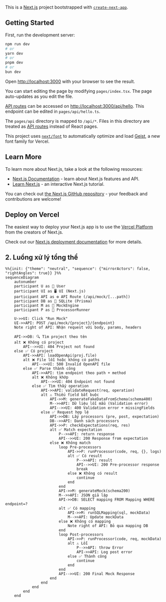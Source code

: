 This is a [Next.js](https://nextjs.org) project bootstrapped with [`create-next-app`](https://nextjs.org/docs/pages/api-reference/create-next-app).

## Getting Started

First, run the development server:

```bash
npm run dev
# or
yarn dev
# or
pnpm dev
# or
bun dev
```

Open [http://localhost:3000](http://localhost:3000) with your browser to see the result.

You can start editing the page by modifying `pages/index.tsx`. The page auto-updates as you edit the file.

[API routes](https://nextjs.org/docs/pages/building-your-application/routing/api-routes) can be accessed on [http://localhost:3000/api/hello](http://localhost:3000/api/hello). This endpoint can be edited in `pages/api/hello.ts`.

The `pages/api` directory is mapped to `/api/*`. Files in this directory are treated as [API routes](https://nextjs.org/docs/pages/building-your-application/routing/api-routes) instead of React pages.

This project uses [`next/font`](https://nextjs.org/docs/pages/building-your-application/optimizing/fonts) to automatically optimize and load [Geist](https://vercel.com/font), a new font family for Vercel.

## Learn More

To learn more about Next.js, take a look at the following resources:

- [Next.js Documentation](https://nextjs.org/docs) - learn about Next.js features and API.
- [Learn Next.js](https://nextjs.org/learn-pages-router) - an interactive Next.js tutorial.

You can check out [the Next.js GitHub repository](https://github.com/vercel/next.js) - your feedback and contributions are welcome!

## Deploy on Vercel

The easiest way to deploy your Next.js app is to use the [Vercel Platform](https://vercel.com/new?utm_medium=default-template&filter=next.js&utm_source=create-next-app&utm_campaign=create-next-app-readme) from the creators of Next.js.

Check out our [Next.js deployment documentation](https://nextjs.org/docs/pages/building-your-application/deploying) for more details.


## 2. Luồng xử lý tổng thể
```mermaid
%%{init: {"theme": "neutral", "sequence": {"mirrorActors": false, "rightAngles": true}} }%%
sequenceDiagram
    autonumber
    participant U as 👤 User
    participant UI as 🖥️ UI (Next.js)
    participant API as ⚙️ API Route (/api/mock/[...path])
    participant DB as 🧱 SQLite (Prisma)
    participant M as 🧮 MockEngine
    participant P as 🧠 ProcessorRunner

    U->>UI: Click "Run Mock"
    UI->>API: POST /api/mock/{project}/{endpoint}
    Note right of API: Nhận request với body, params, headers

    API->>DB: 🔍 Tìm project theo tên
    alt ❌ Không có project
        API-->>UI: 404 Project not found
    else ✅ Có project
        API->>API: loadOpenApi(proj.file)
        alt ❌ File lỗi hoặc không có paths
            API-->>UI: 500 Invalid OpenAPI file
        else ✅ Parse thành công
            API->>API: tìm endpoint theo path + method
            alt ❌ Không khớp
                API-->>UI: 404 Endpoint not found
            else ✅ Tìm thấy operation
                API->>API: validateRequest(req, operation)
                alt ⚠️ Thiếu field bắt buộc
                    API->>M: generateFakeDataFromSchema(schema400)
                    M-->>API: Dữ liệu lỗi mẫu (Validation error)
                    API-->>UI: 400 Validation error + missingFields
                else ✅ Request hợp lệ
                    API->>DB: Lấy processors (pre, post, expectation)
                    DB-->>API: Danh sách processors
                    API->>P: checkExpectations(req, res)
                    alt ✅ Match expectation
                        P-->>API: return response
                        API-->>UI: 200 Response from expectation
                    else ❌ Không match
                        loop Pre-processors
                            API->>P: runProcessor(code, req, {}, logs)
                            alt ✅ Có result
                                P-->>API: result
                                API-->>UI: 200 Pre-processor response
                                break
                            else ❌ Không có result
                                continue
                            end
                        end
                        API->>M: generateMock(schema200)
                        M-->>API: JSON giả lập
                        API->>DB: SELECT mapping FROM Mapping WHERE endpoint=?
                        alt ✅ Có mapping
                            API->>M: runSQLMapping(sql, mockData)
                            M-->>API: Update mockData
                        else ❌ Không có mapping
                            Note right of API: Bỏ qua mapping DB
                        end
                        loop Post-processors
                            API->>P: runProcessor(code, req, mockData)
                            alt ⚠️ Lỗi
                                P-->>API: throw Error
                                API->>API: Log post error
                            else ✅ Thành công
                                continue
                            end
                        end
                        API-->>UI: 200 Final Mock Response
                    end
                end
            end
        end
    end
